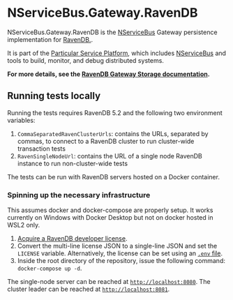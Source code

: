 # NServiceBus.Gateway.RavenDB

NServiceBus.Gateway.RavenDB is the [NServiceBus](https://github.com/Particular/NServiceBus) Gateway persistence implementation for [RavenDB.](https://ravendb.net/).

It is part of the [Particular Service Platform](https://particular.net/service-platform), which includes [NServiceBus](https://particular.net/nservicebus) and tools to build, monitor, and debug distributed systems. 

**For more details, see the [RavenDB Gateway Storage documentation](https://docs.particular.net/nservicebus/gateway/ravendb/).**

## Running tests locally

Running the tests requires RavenDB 5.2 and the following two environment variables:

1. `CommaSeparatedRavenClusterUrls`: contains the URLs, separated by commas, to connect to a RavenDB cluster to run cluster-wide transaction tests
1. `RavenSingleNodeUrl`:  contains the URL of a single node RavenDB instance to run non-cluster-wide tests

The tests can be run with RavenDB servers hosted on a Docker container.

### Spinning up the necessary infrastructure

This assumes docker and docker-compose are properly setup. It works currently on Windows with Docker Desktop but not on docker hosted in WSL2 only.

1. [Acquire a RavenDB developer license](https://ravendb.net/license/request/dev).
1. Convert the multi-line license JSON to a single-line JSON and set the `LICENSE` variable. Alternatively, the license can be set using an [`.env` file](https://docs.docker.com/compose/environment-variables/).
1. Inside the root directory of the repository, issue the following command: `docker-compose up -d`.

The single-node server can be reached at [`http://localhost:8080`](http://localhost:8080). The cluster leader can be reached at [`http://localhost:8081`](http://localhost:8081).
